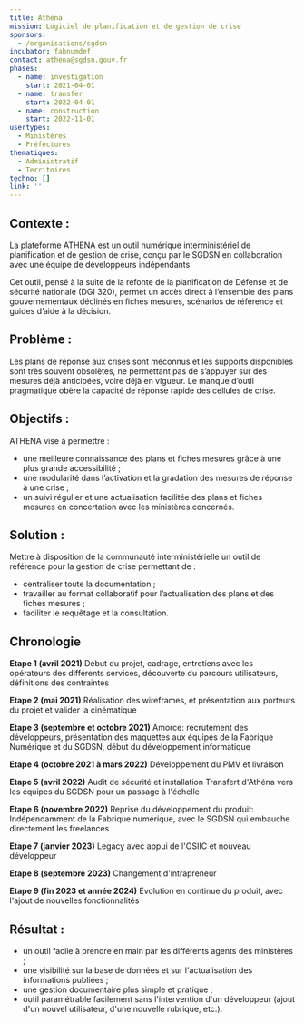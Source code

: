 ```yaml
---
title: Athéna
mission: Logiciel de planification et de gestion de crise
sponsors:
  - /organisations/sgdsn
incubator: fabnumdef
contact: athena@sgdsn.gouv.fr
phases:
  - name: investigation
    start: 2021-04-01
  - name: transfer
    start: 2022-04-01
  - name: construction
    start: 2022-11-01
usertypes:
  - Ministères
  - Préfectures
thematiques:
  - Administratif
  - Territoires
techno: []
link: ''
---
```

## Contexte :

La plateforme ATHENA est un outil numérique interministériel de planification et de gestion de crise, conçu par le SGDSN en collaboration avec une équipe de développeurs indépendants.

Cet outil, pensé à la suite de la refonte de la planification de Défense et de sécurité nationale
(DGI 320), permet un accès direct à l’ensemble des plans gouvernementaux déclinés en fiches mesures, scénarios de référence et guides d’aide à la décision.

## Problème :

Les plans de réponse aux crises sont méconnus et les supports disponibles sont très souvent obsolètes, ne permettant pas de s’appuyer sur des mesures déjà anticipées, voire déjà en vigueur. Le manque d’outil pragmatique obère la capacité de réponse rapide des cellules de crise.

## Objectifs :

ATHENA vise à permettre :
- une meilleure connaissance des plans et fiches mesures grâce à une plus grande accessibilité ;
- une modularité dans l’activation et la gradation des mesures de réponse à une crise ;
- un suivi régulier et une actualisation facilitée des plans et fiches mesures en concertation avec les ministères concernés.

## Solution :

Mettre à disposition de la communauté interministérielle un outil de référence pour la gestion de crise permettant de : 
- centraliser toute la documentation ;
- travailler au format collaboratif pour l’actualisation des plans et des fiches mesures ;
-  faciliter le requêtage et la consultation.

## **Chronologie**

**Etape 1 (avril 2021)** Début du projet, cadrage, entretiens avec les opérateurs des différents services, découverte du parcours utilisateurs, définitions des contraintes

**Etape 2 (mai 2021)** Réalisation des wireframes, et présentation aux porteurs du projet et valider la cinématique

**Etape 3 (septembre et octobre 2021)** Amorce: recrutement des développeurs, présentation des maquettes aux équipes de la Fabrique Numérique et du SGDSN, début du développement informatique

**Etape 4 (octobre 2021 à mars 2022)** Développement du PMV et livraison

**Etape 5 (avril 2022)** Audit de sécurité et installation Transfert d'Athéna vers les équipes du SGDSN pour un passage à l'échelle

**Etape 6 (novembre 2022)** Reprise du développement du produit: Indépendamment de la Fabrique numérique, avec le SGDSN qui embauche directement les freelances

**Etape 7 (janvier 2023)** Legacy avec appui de l'OSIIC et nouveau développeur

**Etape 8 (septembre 2023)** Changement d'intrapreneur

**Etape 9 (fin 2023 et année 2024)** Évolution en continue du produit, avec l'ajout de nouvelles fonctionnalités


## Résultat :

- un outil facile à prendre en main par les différents agents des ministères ;
- une visibilité sur la base de données et sur l'actualisation des informations publiées ;
- une gestion documentaire plus simple et pratique ;
- outil paramétrable facilement sans l'intervention d'un développeur (ajout d'un nouvel utilisateur, d'une nouvelle rubrique, etc.).

